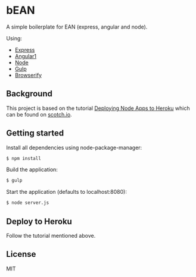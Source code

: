 
# bEAN

A simple boilerplate for EAN (express, angular and node).

Using:
- [Express](http://expressjs.com/)
- [Angular1](https://angularjs.org/)
- [Node](https://nodejs.org/en/)
- [Gulp](http://gulpjs.com/)
- [Browserify](http://browserify.org/)

## Background

This project is based on the tutorial [Deploying Node Apps to Heroku](https://scotch.io/tutorials/how-to-deploy-a-node-js-app-to-heroku) which can be found on [scotch.io](scotch.io).

## Getting started

Install all dependencies using node-package-manager:

```bash
$ npm install
```

Build the application:

```bash
$ gulp
```

Start the application (defaults to localhost:8080):

```bash
$ node server.js
```

## Deploy to Heroku 

Follow the tutorial mentioned above.

## License

MIT